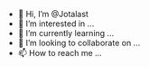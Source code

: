 - 👋 Hi, I’m @Jotalast
- 👀 I’m interested in ...
- 🌱 I’m currently learning ...
- 💞️ I’m looking to collaborate on ...
- 📫 How to reach me ...

<!---
Jotalast/Jotalast is a ✨ special ✨ repository because its `README.md` (this file) appears on your GitHub profile.
You can click the Preview link to take a look at your changes.
--->
